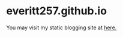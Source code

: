 # everitt257.github.io
You may visit my static blogging site at [here.](https://everitt257.github.io/)
